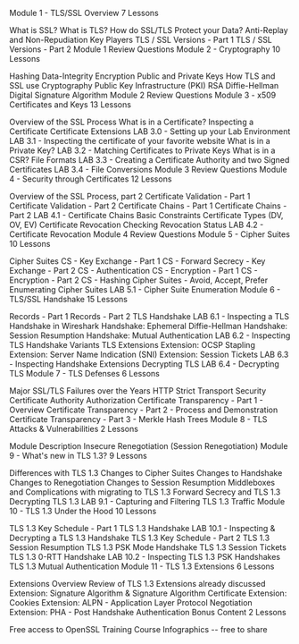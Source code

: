Module 1 - TLS/SSL Overview
7 Lessons

What is SSL? What is TLS?
How do SSL/TLS Protect your Data?
Anti-Replay and Non-Repudiation
Key Players
TLS / SSL Versions - Part 1
TLS / SSL Versions - Part 2
Module 1 Review Questions
Module 2 - Cryptography
10 Lessons

Hashing
Data-Integrity
Encryption
Public and Private Keys
How TLS and SSL use Cryptography
Public Key Infrastructure (PKI)
RSA
Diffie-Hellman
Digital Signature Algorithm
Module 2 Review Questions
Module 3 - x509 Certificates and Keys
13 Lessons

Overview of the SSL Process
What is in a Certificate?
Inspecting a Certificate
Certificate Extensions
LAB 3.0 - Setting up your Lab Environment
LAB 3.1 - Inspecting the certificate of your favorite website
What is in a Private Key?
LAB 3.2 - Matching Certificates to Private Keys
What is in a CSR?
File Formats
LAB 3.3 - Creating a Certificate Authority and two Signed Certificates
LAB 3.4 - File Conversions
Module 3 Review Questions
Module 4 - Security through Certificates
12 Lessons

Overview of the SSL Process, part 2
Certificate Validation - Part 1
Certificate Validation - Part 2
Certificate Chains - Part 1
Certificate Chains - Part 2
LAB 4.1 - Certificate Chains
Basic Constraints
Certificate Types (DV, OV, EV)
Certificate Revocation
Checking Revocation Status
LAB 4.2 - Certificate Revocation
Module 4 Review Questions
Module 5 - Cipher Suites
10 Lessons

Cipher Suites
CS - Key Exchange - Part 1
CS - Forward Secrecy - Key Exchange - Part 2
CS - Authentication
CS - Encryption - Part 1
CS - Encryption - Part 2
CS - Hashing
Cipher Suites - Avoid, Accept, Prefer
Enumerating Cipher Suites
LAB 5.1 - Cipher Suite Enumeration
Module 6 - TLS/SSL Handshake
15 Lessons

Records - Part 1
Records - Part 2
TLS Handshake
LAB 6.1 - Inspecting a TLS Handshake in Wireshark
Handshake: Ephemeral Diffie-Hellman
Handshake: Session Resumption
Handshake: Mutual Authentication
LAB 6.2 - Inspecting TLS Handshake Variants
TLS Extensions
Extension: OCSP Stapling
Extension: Server Name Indication (SNI)
Extension: Session Tickets
LAB 6.3 - Inspecting Handshake Extensions
Decrypting TLS
LAB 6.4 - Decrypting TLS
Module 7 - TLS Defenses
6 Lessons

Major SSL/TLS Failures over the Years
HTTP Strict Transport Security
Certificate Authority Authorization
Certificate Transparency - Part 1 - Overview
Certificate Transparency - Part 2 - Process and Demonstration
Certificate Transparency - Part 3 - Merkle Hash Trees
Module 8 - TLS Attacks & Vulnerabilities
2 Lessons

Module Description
Insecure Renegotiation (Session Renegotiation)
Module 9 - What's new in TLS 1.3?
9 Lessons

Differences with TLS 1.3
Changes to Cipher Suites
Changes to Handshake
Changes to Renegotiation
Changes to Session Resumption
Middleboxes and Complications with migrating to TLS 1.3
Forward Secrecy and TLS 1.3
Decrypting TLS 1.3
LAB 9.1 - Capturing and Filtering TLS 1.3 Traffic
Module 10 - TLS 1.3 Under the Hood
10 Lessons

TLS 1.3 Key Schedule - Part 1
TLS 1.3 Handshake
LAB 10.1 - Inspecting & Decrypting a TLS 1.3 Handshake
TLS 1.3 Key Schedule - Part 2
TLS 1.3 Session Resumption
TLS 1.3 PSK Mode Handshake
TLS 1.3 Session Tickets
TLS 1.3 0-RTT Handshake
LAB 10.2 - Inspecting TLS 1.3 PSK Handshakes
TLS 1.3 Mutual Authentication
Module 11 - TLS 1.3 Extensions
6 Lessons

Extensions Overview
Review of TLS 1.3 Extensions already discussed
Extension: Signature Algorithm & Signature Algorithm Certificate
Extension: Cookies
Extension: ALPN - Application Layer Protocol Negotiation
Extension: PHA - Post Handshake Authentication
Bonus Content
2 Lessons

Free access to OpenSSL Training Course
Infographics -- free to share
